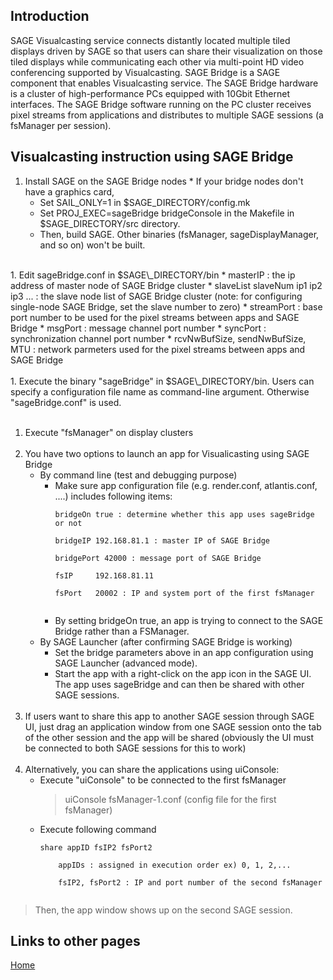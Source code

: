 ## Introduction ##

SAGE Visualcasting service connects distantly located multiple tiled displays driven by SAGE so that users can share their visualization on those tiled displays while communicating each other via multi-point HD video conferencing supported by Visualcasting.
SAGE Bridge is a SAGE component that enables Visualcasting service. The SAGE Bridge hardware is a cluster of high-performance PCs equipped with 10Gbit Ethernet interfaces. The SAGE Bridge software running on the PC cluster receives pixel streams from applications and distributes to multiple SAGE sessions (a fsManager per session).


## Visualcasting instruction using SAGE Bridge ##

  1. Install SAGE on the SAGE Bridge nodes
    * If your bridge nodes don't have a graphics card,
      * Set SAIL\_ONLY=1 in $SAGE\_DIRECTORY/config.mk
      * Set PROJ\_EXEC=sageBridge bridgeConsole in the Makefile in $SAGE\_DIRECTORY/src directory.
      * Then, build SAGE. Other binaries (fsManager, sageDisplayManager, and so on) won't be built. <br><br>
</li></ul>  1. Edit sageBridge.conf in $SAGE\_DIRECTORY/bin
    * masterIP : the ip address of master node of SAGE Bridge cluster
    * slaveList slaveNum ip1 ip2 ip3 ... : the slave node list of SAGE Bridge cluster (note: for configuring single-node SAGE Bridge, set the slave number to zero)
    * streamPort : base port number to be used for the pixel streams between apps and SAGE Bridge
    * msgPort : message channel port number
    * syncPort : synchronization channel port number
    * rcvNwBufSize, sendNwBufSize, MTU : network parmeters used for the pixel streams between apps and SAGE Bridge <br><br>
</li></ul>  1. Execute the binary "sageBridge" in $SAGE\_DIRECTORY/bin. Users can specify a configuration file name as command-line argument. Otherwise "sageBridge.conf" is used. <br><br>
<ol><li>Execute "fsManager" on display clusters <br><br>
</li><li>You have two options to launch an app for Visualicasting using SAGE Bridge<br>
<ul><li>By command line (test and debugging purpose)<br>
<ul><li>Make sure app configuration file (e.g. render.conf, atlantis.conf, ....) includes following items:<br>
<pre><code>bridgeOn true : determine whether this app uses sageBridge or not<br>
bridgeIP 192.168.81.1 : master IP of SAGE Bridge<br>
bridgePort 42000 : message port of SAGE Bridge<br>
fsIP     192.168.81.11<br>
fsPort   20002 : IP and system port of the first fsManager<br>
</code></pre>
</li><li>By setting bridgeOn true, an app is trying to connect to the SAGE Bridge rather than a FSManager.<br>
</li></ul></li><li>By SAGE Launcher (after confirming SAGE Bridge is working)<br>
<ul><li>Set the bridge parameters above in an app configuration using SAGE Launcher (advanced mode).<br>
</li><li>Start the app with a right-click on the app icon in the SAGE UI. The app uses sageBridge and can then be shared with other SAGE sessions. <br><br>
</li></ul></li></ul></li><li>If users want to share this app to another SAGE session through SAGE UI, just drag an application window from one SAGE session onto the tab of the other session and the app will be shared (obviously the UI must be connected to both SAGE sessions for this to work) <br><br>
</li><li>Alternatively, you can share the applications using uiConsole:<br>
<ul><li>Execute "uiConsole" to be connected to the first fsManager<br>
<blockquote>uiConsole fsManager-1.conf (config file for the first fsManager)<br>
</blockquote></li><li>Execute following command<br>
<pre><code>share appID fsIP2 fsPort2 <br>
    appIDs : assigned in execution order ex) 0, 1, 2,...<br>
    fsIP2, fsPort2 : IP and port number of the second fsManager<br>
</code></pre></li></ul></li></ol>

<blockquote>Then, the app window shows up on the second SAGE session.</blockquote>

<h2>Links to other pages</h2>

<a href='SAGE.md'>Home</a>